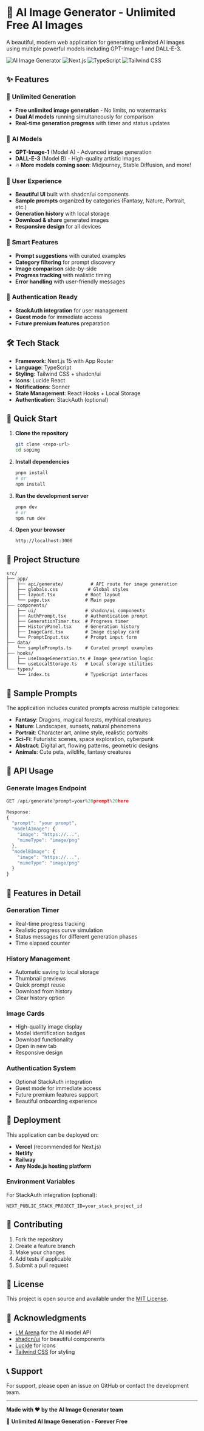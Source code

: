 # 🎨 AI Image Generator - Unlimited Free AI Images

A beautiful, modern web application for generating unlimited AI images using multiple powerful models including GPT-Image-1 and DALL-E-3.

![AI Image Generator](https://img.shields.io/badge/AI-Image%20Generator-purple) ![Next.js](https://img.shields.io/badge/Next.js-15-black) ![TypeScript](https://img.shields.io/badge/TypeScript-5-blue) ![Tailwind CSS](https://img.shields.io/badge/Tailwind-3-cyan)

## ✨ Features

### 🚀 **Unlimited Generation**
- **Free unlimited image generation** - No limits, no watermarks
- **Dual AI models** running simultaneously for comparison
- **Real-time generation progress** with timer and status updates

### 🤖 **AI Models**
- **GPT-Image-1** (Model A) - Advanced image generation
- **DALL-E-3** (Model B) - High-quality artistic images
- 🔥 **More models coming soon**: Midjourney, Stable Diffusion, and more!

### 🎯 **User Experience**
- **Beautiful UI** built with shadcn/ui components
- **Sample prompts** organized by categories (Fantasy, Nature, Portrait, etc.)
- **Generation history** with local storage
- **Download & share** generated images
- **Responsive design** for all devices

### 📱 **Smart Features**
- **Prompt suggestions** with curated examples
- **Category filtering** for prompt discovery
- **Image comparison** side-by-side
- **Progress tracking** with realistic timing
- **Error handling** with user-friendly messages

### 🔐 **Authentication Ready**
- **StackAuth integration** for user management
- **Guest mode** for immediate access
- **Future premium features** preparation

## 🛠 Tech Stack

- **Framework**: Next.js 15 with App Router
- **Language**: TypeScript
- **Styling**: Tailwind CSS + shadcn/ui
- **Icons**: Lucide React
- **Notifications**: Sonner
- **State Management**: React Hooks + Local Storage
- **Authentication**: StackAuth (optional)

## 🚀 Quick Start

1. **Clone the repository**
   ```bash
   git clone <repo-url>
   cd sopimg
   ```

2. **Install dependencies**
   ```bash
   pnpm install
   # or
   npm install
   ```

3. **Run the development server**
   ```bash
   pnpm dev
   # or
   npm run dev
   ```

4. **Open your browser**
   ```
   http://localhost:3000
   ```

## 📁 Project Structure

```
src/
├── app/
│   ├── api/generate/          # API route for image generation
│   ├── globals.css           # Global styles
│   ├── layout.tsx           # Root layout
│   └── page.tsx             # Main page
├── components/
│   ├── ui/                  # shadcn/ui components
│   ├── AuthPrompt.tsx       # Authentication prompt
│   ├── GenerationTimer.tsx  # Progress timer
│   ├── HistoryPanel.tsx     # Generation history
│   ├── ImageCard.tsx        # Image display card
│   └── PromptInput.tsx      # Prompt input form
├── data/
│   └── samplePrompts.ts     # Curated prompt examples
├── hooks/
│   ├── useImageGeneration.ts # Image generation logic
│   └── useLocalStorage.ts   # Local storage utilities
└── types/
    └── index.ts             # TypeScript interfaces
```

## 🎨 Sample Prompts

The application includes curated prompts across multiple categories:

- **Fantasy**: Dragons, magical forests, mythical creatures
- **Nature**: Landscapes, sunsets, natural phenomena
- **Portrait**: Character art, anime style, realistic portraits
- **Sci-Fi**: Futuristic scenes, space exploration, cyberpunk
- **Abstract**: Digital art, flowing patterns, geometric designs
- **Animals**: Cute pets, wildlife, fantasy creatures

## 🔧 API Usage

### Generate Images Endpoint

```typescript
GET /api/generate?prompt=your%20prompt%20here

Response:
{
  "prompt": "your prompt",
  "modelAImage": {
    "image": "https://...",
    "mimeType": "image/png"
  },
  "modelBImage": {
    "image": "https://...",
    "mimeType": "image/png"
  }
}
```

## 🎯 Features in Detail

### Generation Timer
- Real-time progress tracking
- Realistic progress curve simulation
- Status messages for different generation phases
- Time elapsed counter

### History Management
- Automatic saving to local storage
- Thumbnail previews
- Quick prompt reuse
- Download from history
- Clear history option

### Image Cards
- High-quality image display
- Model identification badges
- Download functionality
- Open in new tab
- Responsive design

### Authentication System
- Optional StackAuth integration
- Guest mode for immediate access
- Future premium features support
- Beautiful onboarding experience

## 🚀 Deployment

This application can be deployed on:

- **Vercel** (recommended for Next.js)
- **Netlify**
- **Railway**
- **Any Node.js hosting platform**

### Environment Variables

For StackAuth integration (optional):
```env
NEXT_PUBLIC_STACK_PROJECT_ID=your_stack_project_id
```

## 🤝 Contributing

1. Fork the repository
2. Create a feature branch
3. Make your changes
4. Add tests if applicable
5. Submit a pull request

## 📄 License

This project is open source and available under the [MIT License](LICENSE).

## 🙏 Acknowledgments

- [LM Arena](https://lmarena.ai) for the AI model API
- [shadcn/ui](https://ui.shadcn.com) for beautiful components
- [Lucide](https://lucide.dev) for icons
- [Tailwind CSS](https://tailwindcss.com) for styling

## 📞 Support

For support, please open an issue on GitHub or contact the development team.

---

**Made with ❤️ by the AI Image Generator team**

🎨 **Unlimited AI Image Generation - Forever Free**
